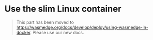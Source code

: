 # Use the slim Linux container

> This part has been moved to  <https://wasmedge.org/docs/develop/deploy/using-wasmedge-in-docker>. Please use our new docs.
